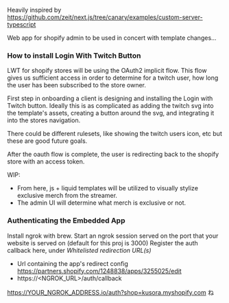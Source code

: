 Heavily inspired by https://github.com/zeit/next.js/tree/canary/examples/custom-server-typescript

Web app for shopify admin to be used in concert with template changes...

### How to install Login With Twitch Button

LWT for shopify stores will be using the OAuth2 implicit flow. This flow gives us sufficient access in order to determine for a twitch user, how long the user has been subscribed to the store owner.

First step in onboarding a client is designing and installing the Login with Twitch button. Ideally this is as complicated as adding the twitch svg into the template's assets, creating a button around the svg, and integrating it into the stores navigation.

There could be different rulesets, like showing the twitch users icon, etc but these are good future goals.

After the oauth flow is complete, the user is redirecting back to the shopify store with an access token.

WIP:

- From here, js + liquid templates will be utilized to visually stylize exclusive merch from the streamer.
- The admin UI will determine what merch is exclusive or not.

### Authenticating the Embedded App

Install ngrok with brew.
Start an ngrok session served on the port that your website is served on (default for this proj is 3000)
Register the auth callback here, under _Whitelisted redirection URL(s)_

- Url containing the app's redirect config https://partners.shopify.com/1248838/apps/3255025/edit
- https://<NGROK_URL>/auth/callback

https://YOUR_NGROK_ADDRESS.io/auth?shop=kusora.myshopify.com
ね
